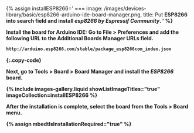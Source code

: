 
{% assign installESP8266='
    ===
        image: /images/devices-library/basic/esp8266-arduino-ide-board-manager.png,
        title: Put <b>ESP8266<b> into search field and install <b><i>esp8266 by Espressif Community</i></b>.
' %}

Install the board for Arduino IDE:
Go to File > Preferences and add the following URL to the Additional Boards Manager URLs field.  

```bash 
http://arduino.esp8266.com/stable/package_esp8266com_index.json
```
{:.copy-code}

Next, go to **Tools** > **Board** > **Board Manager** and install the ***ESP8266*** board.  

{% include images-gallery.liquid showListImageTitles="true" imageCollection=installESP8266 %}

After the installation is complete, select the board from the **Tools** > **Board menu**.  

{% assign mbedtlsInstallationRequired="true" %}